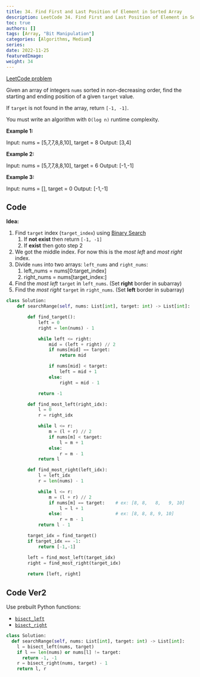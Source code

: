 ```yaml
---
title: 34. Find First and Last Position of Element in Sorted Array
description: LeetCode 34. Find First and Last Position of Element in Sorted Array
toc: true
authors: []
tags: [Array, "Bit Manipulation"]
categories: [Algorithms, Medium]
series:
date: 2022-11-25
featuredImage:
weight: 34
---
```


[LeetCode problem](https://leetcode.com/problems/find-first-and-last-position-of-element-in-sorted-array/)

Given an array of integers `nums` sorted in non-decreasing order, find the starting and ending position of a given `target` value.

If `target` is not found in the array, return `[-1, -1]`.

You must write an algorithm with `O(log n)` runtime complexity.

**Example 1:**

  Input: nums = [5,7,7,8,8,10], target = 8
  Output: [3,4]

**Example 2:**

  Input: nums = [5,7,7,8,8,10], target = 6
  Output: [-1,-1]

**Example 3:**

  Input: nums = [], target = 0
  Output: [-1,-1]

## Code

**Idea:**

1. Find `target` index (`target_index`) using [Binary Search](/en/tracks/algorithms-101/algorithms/#binary-search)
   1. If **not exist** then return `[-1, -1]`
   2. If **exist** then goto step 2
2. We got the middle index. For now this is the *most left* and *most right* index.
3. Divide `nums` into two arrays: `left_nums` and `right_nums`:
   1. left_nums = nums[0:target_index]
   2. right_nums = nums[target_index:]
4. Find the *most left* `target` in `left_nums`. (Set **right** border in subarray)
5. Find the *most right* `target` in `right_nums`. (Set **left** border in subarray)

```python
class Solution:
    def searchRange(self, nums: List[int], target: int) -> List[int]:

        def find_target():
            left = 0
            right = len(nums) - 1

            while left <= right:
                mid = (left + right) // 2
                if nums[mid] == target:
                    return mid

                if nums[mid] < target:
                    left = mid + 1
                else:
                    right = mid - 1

            return -1

        def find_most_left(right_idx):
            l = 0
            r = right_idx

            while l <= r:
                m = (l + r) // 2
                if nums[m] < target:
                    l = m + 1
                else:
                    r = m - 1
            return l

        def find_most_right(left_idx):
            l = left_idx
            r = len(nums) - 1

            while l <= r:
                m = (l + r) // 2
                if nums[m] == target:    # ex: [8, 8,   8,   9, 10]
                    l = l + 1
                else:                    # ex: [8, 8, 8, 9, 10]
                    r = m - 1
            return l - 1

        target_idx = find_target()
        if target_idx == -1:
            return [-1,-1]

        left = find_most_left(target_idx)
        right = find_most_right(target_idx)
        
        return [left, right]
```

## Code Ver2

Use prebuilt Python functions:

- [`bisect_left`](https://docs.python.org/3/library/bisect.html#bisect.bisect_left)
- [`bisect_right`](https://docs.python.org/3/library/bisect.html#bisect.bisect_right)

```python
class Solution:
  def searchRange(self, nums: List[int], target: int) -> List[int]:
    l = bisect_left(nums, target)
    if l == len(nums) or nums[l] != target:
      return -1, -1
    r = bisect_right(nums, target) - 1
    return l, r
```
